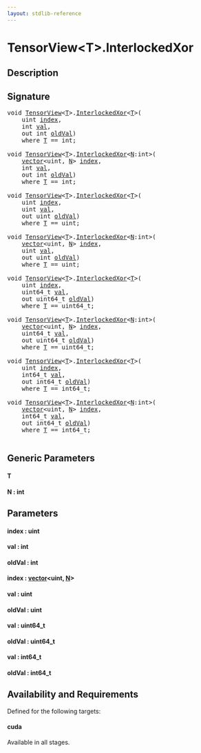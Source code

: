 ```yaml
---
layout: stdlib-reference
---
```


# TensorView\<T\>\.InterlockedXor

## Description





## Signature 

<pre>
<span class="code_keyword">void</span> <a href="index.html" class="code_type">TensorView</a>&lt;<a href="interlockedxor-0b.html#typeparam-T" class="code_type">T</a>&gt;.<a href="interlockedxor-0b.html">InterlockedXor</a>&lt;<a href="interlockedxor-0b.html#typeparam-T" class="code_type">T</a>&gt;(
    <span class="code_keyword">uint</span> <a href="interlockedxor-0b.html#decl-index" class="code_param">index</a>,
    <span class="code_keyword">int</span> <a href="interlockedxor-0b.html#decl-val" class="code_param">val</a>,
    <span class="code_keyword">out</span> <span class="code_keyword">int</span> <a href="interlockedxor-0b.html#decl-oldVal" class="code_param">oldVal</a>)
    <span class='code_keyword'>where</span> <a href="interlockedxor-0b.html#typeparam-T" class="code_type">T</a> == <span class="code_keyword">int</span>;

<span class="code_keyword">void</span> <a href="index.html" class="code_type">TensorView</a>&lt;<a href="interlockedxor-0b.html#typeparam-T" class="code_type">T</a>&gt;.<a href="interlockedxor-0b.html">InterlockedXor</a>&lt;<a href="interlockedxor-0b.html#decl-N" class="code_var">N</a>:<span class="code_keyword">int</span>&gt;(
    <a href="../vector/index.html" class="code_type">vector</a>&lt;<span class="code_keyword">uint</span>, <a href="interlockedxor-0b.html#decl-N" class="code_var">N</a>&gt; <a href="interlockedxor-0b.html#decl-index" class="code_param">index</a>,
    <span class="code_keyword">int</span> <a href="interlockedxor-0b.html#decl-val" class="code_param">val</a>,
    <span class="code_keyword">out</span> <span class="code_keyword">int</span> <a href="interlockedxor-0b.html#decl-oldVal" class="code_param">oldVal</a>)
    <span class='code_keyword'>where</span> <a href="interlockedxor-0b.html#typeparam-T" class="code_type">T</a> == <span class="code_keyword">int</span>;

<span class="code_keyword">void</span> <a href="index.html" class="code_type">TensorView</a>&lt;<a href="interlockedxor-0b.html#typeparam-T" class="code_type">T</a>&gt;.<a href="interlockedxor-0b.html">InterlockedXor</a>&lt;<a href="interlockedxor-0b.html#typeparam-T" class="code_type">T</a>&gt;(
    <span class="code_keyword">uint</span> <a href="interlockedxor-0b.html#decl-index" class="code_param">index</a>,
    <span class="code_keyword">uint</span> <a href="interlockedxor-0b.html#decl-val" class="code_param">val</a>,
    <span class="code_keyword">out</span> <span class="code_keyword">uint</span> <a href="interlockedxor-0b.html#decl-oldVal" class="code_param">oldVal</a>)
    <span class='code_keyword'>where</span> <a href="interlockedxor-0b.html#typeparam-T" class="code_type">T</a> == <span class="code_keyword">uint</span>;

<span class="code_keyword">void</span> <a href="index.html" class="code_type">TensorView</a>&lt;<a href="interlockedxor-0b.html#typeparam-T" class="code_type">T</a>&gt;.<a href="interlockedxor-0b.html">InterlockedXor</a>&lt;<a href="interlockedxor-0b.html#decl-N" class="code_var">N</a>:<span class="code_keyword">int</span>&gt;(
    <a href="../vector/index.html" class="code_type">vector</a>&lt;<span class="code_keyword">uint</span>, <a href="interlockedxor-0b.html#decl-N" class="code_var">N</a>&gt; <a href="interlockedxor-0b.html#decl-index" class="code_param">index</a>,
    <span class="code_keyword">uint</span> <a href="interlockedxor-0b.html#decl-val" class="code_param">val</a>,
    <span class="code_keyword">out</span> <span class="code_keyword">uint</span> <a href="interlockedxor-0b.html#decl-oldVal" class="code_param">oldVal</a>)
    <span class='code_keyword'>where</span> <a href="interlockedxor-0b.html#typeparam-T" class="code_type">T</a> == <span class="code_keyword">uint</span>;

<span class="code_keyword">void</span> <a href="index.html" class="code_type">TensorView</a>&lt;<a href="interlockedxor-0b.html#typeparam-T" class="code_type">T</a>&gt;.<a href="interlockedxor-0b.html">InterlockedXor</a>&lt;<a href="interlockedxor-0b.html#typeparam-T" class="code_type">T</a>&gt;(
    <span class="code_keyword">uint</span> <a href="interlockedxor-0b.html#decl-index" class="code_param">index</a>,
    uint64_t <a href="interlockedxor-0b.html#decl-val" class="code_param">val</a>,
    <span class="code_keyword">out</span> uint64_t <a href="interlockedxor-0b.html#decl-oldVal" class="code_param">oldVal</a>)
    <span class='code_keyword'>where</span> <a href="interlockedxor-0b.html#typeparam-T" class="code_type">T</a> == uint64_t;

<span class="code_keyword">void</span> <a href="index.html" class="code_type">TensorView</a>&lt;<a href="interlockedxor-0b.html#typeparam-T" class="code_type">T</a>&gt;.<a href="interlockedxor-0b.html">InterlockedXor</a>&lt;<a href="interlockedxor-0b.html#decl-N" class="code_var">N</a>:<span class="code_keyword">int</span>&gt;(
    <a href="../vector/index.html" class="code_type">vector</a>&lt;<span class="code_keyword">uint</span>, <a href="interlockedxor-0b.html#decl-N" class="code_var">N</a>&gt; <a href="interlockedxor-0b.html#decl-index" class="code_param">index</a>,
    uint64_t <a href="interlockedxor-0b.html#decl-val" class="code_param">val</a>,
    <span class="code_keyword">out</span> uint64_t <a href="interlockedxor-0b.html#decl-oldVal" class="code_param">oldVal</a>)
    <span class='code_keyword'>where</span> <a href="interlockedxor-0b.html#typeparam-T" class="code_type">T</a> == uint64_t;

<span class="code_keyword">void</span> <a href="index.html" class="code_type">TensorView</a>&lt;<a href="interlockedxor-0b.html#typeparam-T" class="code_type">T</a>&gt;.<a href="interlockedxor-0b.html">InterlockedXor</a>&lt;<a href="interlockedxor-0b.html#typeparam-T" class="code_type">T</a>&gt;(
    <span class="code_keyword">uint</span> <a href="interlockedxor-0b.html#decl-index" class="code_param">index</a>,
    int64_t <a href="interlockedxor-0b.html#decl-val" class="code_param">val</a>,
    <span class="code_keyword">out</span> int64_t <a href="interlockedxor-0b.html#decl-oldVal" class="code_param">oldVal</a>)
    <span class='code_keyword'>where</span> <a href="interlockedxor-0b.html#typeparam-T" class="code_type">T</a> == int64_t;

<span class="code_keyword">void</span> <a href="index.html" class="code_type">TensorView</a>&lt;<a href="interlockedxor-0b.html#typeparam-T" class="code_type">T</a>&gt;.<a href="interlockedxor-0b.html">InterlockedXor</a>&lt;<a href="interlockedxor-0b.html#decl-N" class="code_var">N</a>:<span class="code_keyword">int</span>&gt;(
    <a href="../vector/index.html" class="code_type">vector</a>&lt;<span class="code_keyword">uint</span>, <a href="interlockedxor-0b.html#decl-N" class="code_var">N</a>&gt; <a href="interlockedxor-0b.html#decl-index" class="code_param">index</a>,
    int64_t <a href="interlockedxor-0b.html#decl-val" class="code_param">val</a>,
    <span class="code_keyword">out</span> int64_t <a href="interlockedxor-0b.html#decl-oldVal" class="code_param">oldVal</a>)
    <span class='code_keyword'>where</span> <a href="interlockedxor-0b.html#typeparam-T" class="code_type">T</a> == int64_t;

</pre>

## Generic Parameters

####  <a id="typeparam-T"></a>T
####  <a id="decl-N"></a>N  : int

## Parameters

####  <a id="decl-index"></a>index  : uint
####  <a id="decl-val"></a>val  : int
####  <a id="decl-oldVal"></a>oldVal  : int
####  <a id="decl-index"></a>index  : [vector](../vector/index.html)\<uint, [N](../vector/index.html#decl-N)\>
####  <a id="decl-val"></a>val  : uint
####  <a id="decl-oldVal"></a>oldVal  : uint
####  <a id="decl-val"></a>val  : uint64\_t
####  <a id="decl-oldVal"></a>oldVal  : uint64\_t
####  <a id="decl-val"></a>val  : int64\_t
####  <a id="decl-oldVal"></a>oldVal  : int64\_t

## Availability and Requirements

Defined for the following targets:

#### cuda
Available in all stages.



